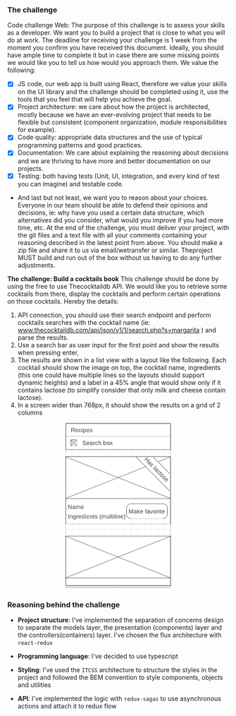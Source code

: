 ### The challenge

Code challenge Web:
The purpose of this challenge is to assess your skills as a developer. We want you to build a project that is close to what you will do at work. The deadline for receiving your challenge is 1 week from the moment you confirm you have received this document​. Ideally, you should have ample time to complete it but in case there are some missing points we would like you to tell us how would you approach them.
We value the following:

- [x] JS code, our web app is built using React, therefore we value your skills on the UI library and the challenge should be completed using it, use the tools that you feel that will help you achieve the goal.
- [x] Project architecture: we care about how the project is architected, mostly because we have an ever-evolving project that needs to be flexible but consistent (component organization, module responsibilities for example).
- [x] Code quality: appropriate data structures and the use of typical programming patterns and good practices.
- [x] Documentation: We care about explaining the reasoning about decisions and we are thriving to have more and better documentation on our projects.
- [x] Testing: both having tests (Unit, UI, integration, and every kind of test you can imagine) and testable code.
- And last but not least, we want you to reason about your choices. Everyone in our team should be able to defend their opinions and decisions, ie: ​why have you used a certain data structure, which alternatives did you consider, what would you improve if you had more time, etc.​
  At the end of the challenge, you must ​deliver your project, with the git files and a text file with all your comments containing your reasoning described in the latest point from above. You should make a zip file and share it to us via email/wetransfer or similar.
  The ​project MUST build and run out of the box without us having to do any further adjustments.

<b>The challenge: Build a cocktails book</b>
This challenge should be done by using the free to use Thecocktaildb API​. We would like you to retrieve some cocktails from there, display the cocktails and perform certain operations on those cocktails. Hereby the details:

1. API connection, you should use their search endpoint and perform cocktails searches with the cocktail name (​ie: www.thecocktaildb.com/api/json/v1/1/search.php?s=margarita
   ) and parse the results.
2. Use a search bar as user input for the first point and show the results when pressing enter,
3. The results are shown in a list view with a layout like the following. Each cocktail should show the image on top, the cocktail name, ingredients (this one could have multiple lines so the layouts should support dynamic heights) and a label in a 45% angle that would show only if it contains lactose (to simplify consider that only milk and cheese contain lactose).
4. In a screen wider than 768px, it should show the results on a grid of 2 columns

<p style="text-align:center"><img src="./screenshot.png"></p>

### Reasoning behind the challenge

- <b>Project structure</b>:
  I've implemented the separation of concerns design to separate the models layer, the presentation (components) layer and the controllers(containers) layer. I've chosen the flux architecture with `react-redux`

- <b>Programming language</b>:
  I've decided to use typescript

- <b>Styling</b>:
  I've used the `ITCSS` architecture to structure the styles in the project and followed the BEM convention to style components, objects and utilities

- <b>API</b>:
  I've implemented the logic with `redux-sagas` to use asynchronous actions and attach it to redux flow
